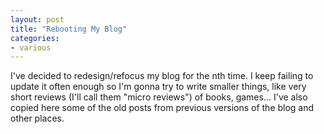 ```yaml
---
layout: post
title: "Rebooting My Blog"
categories:
- various
---
```


<p>I've decided to redesign/refocus my blog for the nth time. I keep failing to update it often enough so I'm gonna try to write smaller things, like very short reviews (I'll call them "micro reviews") of books, games... I've also copied here some of the old posts from previous versions of the blog and other places.</p>